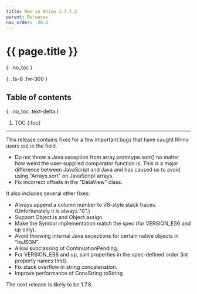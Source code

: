 ```yaml
---
title: New in Rhino 1.7.7.2
parent: Releases
nav_order: -20.2
---
```


# {{ page.title }}
{: .no_toc }

{: .fs-6 .fw-300 }

## Table of contents
{: .no_toc .text-delta }

1. TOC
{:toc}

---
This release contains fixes for a few important bugs that have caught Rhino users out in the
field.

- Do not throw a Java exception from array.prototype.sort() no matter how weird the user-supplied
comparator function is. This is a major difference between JavaScript and Java and has caused
us to avoid using "Arrays.sort" on JavaScript arrays.
- Fix incorrect offsets in the "DataView" class.

It also includes several other fixes:

- Always append a column number to V8-style stack traces. (Unfortunately it is always "0".)
- Support Object.is and Object.assign.
- Make the Symbol implementation match the spec (for VERSION_ES6 and up only).
- Avoid throwing internal Java exceptions for certain native objects in "toJSON".
- Allow subclassing of ContinuationPending.
- For VERSION_ES6 and up, sort properties in the spec-defined order (int property names
first).
- Fix stack overflow in string concatenation.
- Improve performance of ConsString.toString

The next release is likely to be 1.7.8.